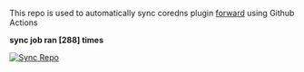 This repo is used to automatically sync coredns plugin [forward](https://github.com/QZLin/forward) using Github Actions

**sync job ran [288] times**

[![Sync Repo](https://github.com/QZLin/coredns-extract/actions/workflows/sync.yaml/badge.svg)](https://github.com/QZLin/coredns-extract/actions/workflows/sync.yaml)
